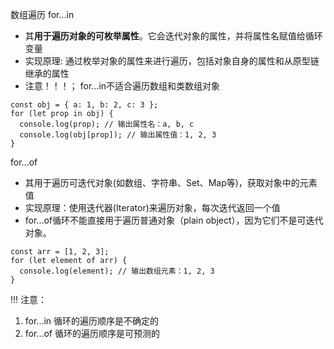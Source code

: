 数组遍历
for...in
- 其**用于遍历对象的可枚举属性**。它会迭代对象的属性，并将属性名赋值给循环变量
- 实现原理: 通过枚举对象的属性来进行遍历，包括对象自身的属性和从原型链继承的属性
- 注意！！！； for...in不适合遍历数组和类数组对象
```
const obj = { a: 1, b: 2, c: 3 };
for (let prop in obj) {
  console.log(prop); // 输出属性名：a, b, c
  console.log(obj[prop]); // 输出属性值：1, 2, 3
}
```

for...of
- 其用于遍历可迭代对象(如数组、字符串、Set、Map等)，获取对象中的元素值
- 实现原理：使用迭代器(Iterator)来遍历对象，每次迭代返回一个值
- for...of循环不能直接用于遍历普通对象（plain object），因为它们不是可迭代对象。
```
const arr = [1, 2, 3];
for (let element of arr) {
  console.log(element); // 输出数组元素：1, 2, 3
}
```

!!! 注意：
1. for...in 循环的遍历顺序是不确定的
2. for...of 循环的遍历顺序是可预测的

